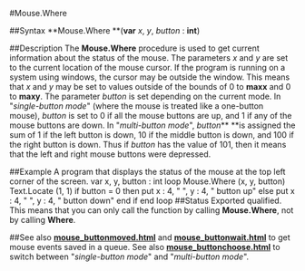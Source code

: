 
#Mouse.Where

##Syntax
**Mouse.Where **(**var** *x*, *y*, *button* : **int**)

##Description
The **Mouse.Where** procedure is used to get current information about the status of the mouse. The parameters *x* and *y* are set to the current location of the mouse cursor. If the program is running on a system using windows, the cursor may be outside the window. This means that *x* and *y* may be set to values outside of the bounds of 0 to **maxx** and 0 to **maxy**.
The parameter *button* is set depending on the current mode. In "*single-button mode*" (where the mouse is treated like a one-button mouse), *button* is set to 0 if all the mouse buttons are up, and 1 if any of the mouse buttons are down. In "*multi-button mode*", *button*** **is assigned the sum of 1 if the left button is down, 10 if the middle button is down, and 100 if the right button is down. Thus if *button* has the value of 101, then it means that the left and right mouse buttons were depressed.

##Example
A program that displays the status of the mouse at the top left corner of the screen.
        var x, y, button : int
        loop
            Mouse.Where (x, y, button)
            Text.Locate (1, 1)
            if button = 0 then
                put x : 4, "  ", y : 4, "  button up"
            else
                put x : 4, "  ", y : 4, "  button down"
            end if
        end loop
##Status
Exported qualified.
This means that you can only call the function by calling **Mouse.Where**, not by calling **Where**.

##See also
**[mouse_buttonmoved.html](Mouse.ButtonMoved)** and **[mouse_buttonwait.html](Mouse.ButtonWait)** to get mouse events saved in a queue. See also **[mouse_buttonchoose.html](Mouse.ButtonChoose)** to switch between "*single-button mode*" and "*multi-button mode*".
